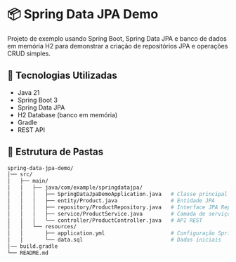 # 📦 Spring Data JPA Demo

Projeto de exemplo usando Spring Boot, Spring Data JPA e banco de dados em memória H2 para demonstrar a criação de repositórios JPA e operações CRUD simples.

## 🚀 Tecnologias Utilizadas

- Java 21
- Spring Boot 3
- Spring Data JPA
- H2 Database (banco em memória)
- Gradle
- REST API

## 📂 Estrutura de Pastas

```bash
spring-data-jpa-demo/
│── src/
│   ├── main/
│   │   ├── java/com/example/springdatajpa/
│   │   │   ├── SpringDataJpaDemoApplication.java   # Classe principal
│   │   │   ├── entity/Product.java                 # Entidade JPA
│   │   │   ├── repository/ProductRepository.java   # Interface JPA Repository
│   │   │   ├── service/ProductService.java         # Camada de serviço
│   │   │   └── controller/ProductController.java   # API REST
│   │   └── resources/
│   │       ├── application.yml                     # Configuração Spring Boot
│   │       └── data.sql                            # Dados iniciais
│── build.gradle
└── README.md
```




